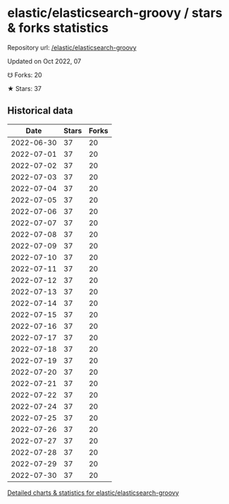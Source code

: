 # elastic/elasticsearch-groovy / stars & forks statistics

Repository url: [/elastic/elasticsearch-groovy](https://github.com/elastic/elasticsearch-groovy)

Updated on Oct 2022, 07

☋ Forks: 20

★ Stars: 37

## Historical data
| Date | Stars | Forks |
|------|-------|-------|
| 2022-06-30 | 37 | 20 | 
| 2022-07-01 | 37 | 20 | 
| 2022-07-02 | 37 | 20 | 
| 2022-07-03 | 37 | 20 | 
| 2022-07-04 | 37 | 20 | 
| 2022-07-05 | 37 | 20 | 
| 2022-07-06 | 37 | 20 | 
| 2022-07-07 | 37 | 20 | 
| 2022-07-08 | 37 | 20 | 
| 2022-07-09 | 37 | 20 | 
| 2022-07-10 | 37 | 20 | 
| 2022-07-11 | 37 | 20 | 
| 2022-07-12 | 37 | 20 | 
| 2022-07-13 | 37 | 20 | 
| 2022-07-14 | 37 | 20 | 
| 2022-07-15 | 37 | 20 | 
| 2022-07-16 | 37 | 20 | 
| 2022-07-17 | 37 | 20 | 
| 2022-07-18 | 37 | 20 | 
| 2022-07-19 | 37 | 20 | 
| 2022-07-20 | 37 | 20 | 
| 2022-07-21 | 37 | 20 | 
| 2022-07-22 | 37 | 20 | 
| 2022-07-24 | 37 | 20 | 
| 2022-07-25 | 37 | 20 | 
| 2022-07-26 | 37 | 20 | 
| 2022-07-27 | 37 | 20 | 
| 2022-07-28 | 37 | 20 | 
| 2022-07-29 | 37 | 20 | 
| 2022-07-30 | 37 | 20 | 


[Detailed charts & statistics for elastic/elasticsearch-groovy](https://reviewgithub.com/rep/elastic/elasticsearch-groovy)
